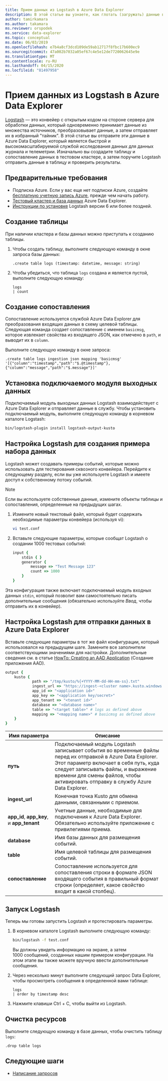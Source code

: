 ```yaml
---
title: Прием данных из Logstash в Azure Data Explorer
description: В этой статье вы узнаете, как глотать (загружать) данные в Azure Data Explorer из Журнала
author: tamirkamara
ms.author: takamara
ms.reviewer: orspodek
ms.service: data-explorer
ms.topic: conceptual
ms.date: 06/03/2019
ms.openlocfilehash: e7b4a8cf3dcd109de59ab12717f8fbc17b600ec9
ms.sourcegitcommit: 47a002b7032a05ef67c4e5e12de7720062645e9e
ms.translationtype: MT
ms.contentlocale: ru-RU
ms.lasthandoff: 04/15/2020
ms.locfileid: "81497958"
---
```

# <a name="ingest-data-from-logstash-to-azure-data-explorer"></a>Прием данных из Logstash в Azure Data Explorer

[Logstash](https://www.elastic.co/products/logstash) — это конвейер с открытым кодом на стороне сервера для обработки данных, который одновременно принимает данные из множества источников, преобразовывает данные, а затем отправляет их в избранный "тайник". В этой статье вы отправите эти данные в Azure Data Explorer, который является быстрой и высокомасштабируемой службой исследования данных для данных журнала и телеметрии. Изначально вы создадите таблицу и сопоставление данных в тестовом кластере, а затем поручите Logstash отправить данные в таблицу и проверить результаты.

## <a name="prerequisites"></a>Предварительные требования

* Подписка Azure. Если у вас еще нет подписки Azure, создайте [бесплатную учетную запись Azure](https://azure.microsoft.com/free/), прежде чем начать работу.
* [Тестовый кластер и база данных](create-cluster-database-portal.md) Azure Data Explorer.
* [Инструкции по установке](https://www.elastic.co/guide/en/logstash/current/installing-logstash.html) Logstash версии 6 или более поздней.

## <a name="create-a-table"></a>Создание таблицы

При наличии кластера и базы данных можно приступать к созданию таблицы.

1. Чтобы создать таблицу, выполните следующую команду в окне запроса базы данных:

    ```Kusto
    .create table logs (timestamp: datetime, message: string)
    ```

1. Чтобы убедиться, что таблица `logs` создана и является пустой, выполните следующую команду:
    ```Kusto
    logs
    | count
    ```

## <a name="create-a-mapping"></a>Создание сопоставления

Сопоставление используется службой Azure Data Explorer для преобразования входящих данных в схему целевой таблицы. Следующая команда создает сопоставление с именем `basicmsg`, которое извлекает свойства из входящего JSON, как отмечено в `path`, и выводит их в `column`.

Выполните следующую команду в окне запроса:

```Kusto
.create table logs ingestion json mapping 'basicmsg' '[{"column":"timestamp","path":"$.@timestamp"},{"column":"message","path":"$.message"}]'
```

## <a name="install-the-logstash-output-plugin"></a>Установка подключаемого модуля выходных данных

Подключаемый модуль выходных данных Logstash взаимодействует с Azure Data Explorer и отправляет данные в службу.
Чтобы установить подключаемый модуль, выполните следующую команду в корневом каталоге Logstash:

```sh
bin/logstash-plugin install logstash-output-kusto
```

## <a name="configure-logstash-to-generate-a-sample-dataset"></a>Настройка Logstash для создания примера набора данных

Logstash может создавать примеры событий, которые можно использовать для тестирования сквозного конвейера.
Перейдите к следующему разделу, если вы уже используете Logstash и имеете доступ к собственному потоку событий. 

> [!NOTE]
> Если вы используете собственные данные, измените объекты таблицы и сопоставления, определенные на предыдущих шагах.

1. Измените новый текстовый файл, который будет содержать необходимые параметры конвейера (используя vi):

    ```sh
    vi test.conf
    ```

1. Вставьте следующие параметры, которые сообщат Logstash о создании 1000 тестовых событий:

    ```ruby
    input {
        stdin { }
        generator {
            message => "Test Message 123"
            count => 1000
        }
    }
    ```

Эта конфигурация также включает подключаемый модуль входных данных `stdin`, который позволит вам самостоятельно писать дополнительные сообщения (обязательно используйте *Ввод*, чтобы отправить их в конвейер).

## <a name="configure-logstash-to-send-data-to-azure-data-explorer"></a>Настройка Logstash для отправки данных в Azure Data Explorer

Вставьте следующие параметры в тот же файл конфигурации, который использовался на предыдущем шаге. Замените все заполнители соответствующими значениями для настройки. Дополнительные сведения см. в статье [HowTo: Creating an AAD Application](kusto/management/access-control/how-to-provision-aad-app.md) (Создание приложения AAD). 

```ruby
output {
    kusto {
            path => "/tmp/kusto/%{+YYYY-MM-dd-HH-mm-ss}.txt"
            ingest_url => "https://ingest-<cluster name>.kusto.windows.net/"
            app_id => "<application id>"
            app_key => "<application key/secret>"
            app_tenant => "<tenant id>"
            database => "<database name>"
            table => "<target table>" # logs as defined above
            mapping => "<mapping name>" # basicmsg as defined above
    }
}
```

| Имя параметра | Описание |
| --- | --- |
| **путь** | Подключаемый модуль Logstash записывает события во временные файлы перед их отправкой в Azure Data Explorer. Этот параметр включает в себя путь, куда следует записывать файлы, и выражение времени для смены файлов, чтобы активировать отправку в службу Azure Data Explorer.|
| **ingest_url** | Конечная точка Kusto для обмена данными, связанными с приемом.|
| **app_id**, **app_key**, и **app_tenant**| Учетные данные, необходимые для подключения к Azure Data Explorer. Обязательно используйте приложение с привилегиями приема. |
| **database**| Имя базы данных для размещения событий. |
| **table** | Имя целевой таблицы для размещения событий. |
| **сопоставление** | Сопоставление используется для сопоставления строки в формате JSON входящего события в правильный формат строки (определяет, какое свойство входит в какой столбец). |

## <a name="run-logstash"></a>Запуск Logstash

Теперь мы готовы запустить Logstash и протестировать параметры.

1. В корневом каталоге Logstash выполните следующую команду:

    ```sh
    bin/logstash -f test.conf
    ```

    Вы должны увидеть информацию на экране, а затем 1000 сообщений, созданных нашим примером конфигурации. На этом этапе вы также можете вручную ввести дополнительные сообщения.

1. Через несколько минут выполните следующий запрос Data Explorer, чтобы просмотреть сообщения в определенной вами таблице:

    ```Kusto
    logs
    | order by timestamp desc
    ```

1. Нажмите клавиши Ctrl + C, чтобы выйти из Logstash.

## <a name="clean-up-resources"></a>Очистка ресурсов

Выполните следующую команду в базе данных, чтобы очистить таблицу `logs`:

```Kusto
.drop table logs
```

## <a name="next-steps"></a>Следующие шаги

* [Написание запросов](write-queries.md)